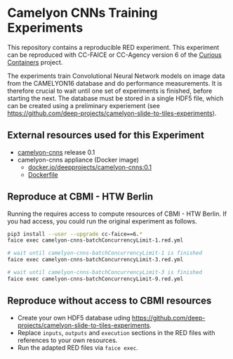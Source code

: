 # Camelyon CNNs Training Experiments

This repository contains a reproducible RED experiment. This experiment can be reproduced with CC-FAICE or CC-Agency version 6 of the [Curious Containers](https://www.curious-containers.cc/) project.

The experiments train Convolutional Neural Network models on image data from the CAMELYON16 database and do performance measurements. It is therefore crucial to wait until one set of experiments is finished, before starting the next. The database must be stored in a single HDF5 file, which can be created using a preliminary experiement (see https://github.com/deep-projects/camelyon-slide-to-tiles-experiments).


## External resources used for this Experiment

* [camelyon-cnns](https://github.com/deep-projects/camelyon-cnns) release 0.1
* camelyon-cnns appliance (Docker image)
    * [docker.io/deepprojects/camelyon-cnns:0.1](https://cloud.docker.com/u/deepprojects/repository/docker/deepprojects/camelyon-cnns)
    * [Dockerfile](https://github.com/deep-projects/appliances/tree/master/camelyon-cnns/0.1)


## Reproduce at CBMI - HTW Berlin

Running the requires access to compute resources of CBMI - HTW Berlin. If you had access, you could run the original experiment as follows.

```bash
pip3 install --user --upgrade cc-faice==6.*
faice exec camelyon-cnns-batchConcurrencyLimit-1.red.yml

# wait until camelyon-cnns-batchConcurrencyLimit-1 is finished
faice exec camelyon-cnns-batchConcurrencyLimit-3.red.yml

# wait until camelyon-cnns-batchConcurrencyLimit-3 is finished
faice exec camelyon-cnns-batchConcurrencyLimit-9.red.yml
```


## Reproduce without access to CBMI resources

* Create your own HDF5 database uding https://github.com/deep-projects/camelyon-slide-to-tiles-experiments.
* Replace `inputs`, `outputs` and `execution` sections in the RED files with references to your own resources.
* Run the adapted RED files via `faice exec`.
